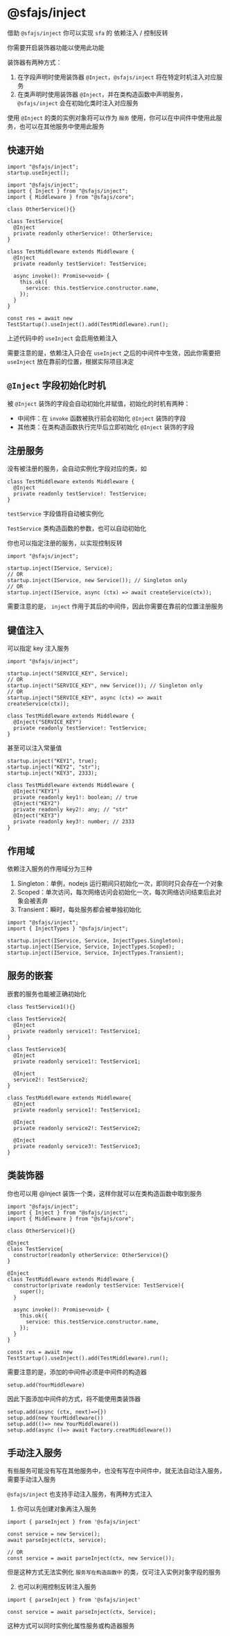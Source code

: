 # @sfajs/inject

借助 `@sfajs/inject` 你可以实现 `sfa` 的 依赖注入 / 控制反转

你需要开启装饰器功能以使用此功能

装饰器有两种方式：

1. 在字段声明时使用装饰器 `@Inject`，`@sfajs/inject` 将在特定时机注入对应服务
2. 在类声明时使用装饰器 `@Inject`，并在类构造函数中声明服务，`@sfajs/inject` 会在初始化类时注入对应服务

使用 `@Inject` 的类的实例对象将可以作为 `服务` 使用，你可以在中间件中使用此服务，也可以在其他服务中使用此服务

## 快速开始

```TS
import "@sfajs/inject";
startup.useInject();
```

```TS
import "@sfajs/inject";
import { Inject } from "@sfajs/inject";
import { Middleware } from "@sfajs/core";

class OtherService(){}

class TestService{
  @Inject
  private readonly otherService!: OtherService;
}

class TestMiddleware extends Middleware {
  @Inject
  private readonly testService!: TestService;

  async invoke(): Promise<void> {
    this.ok({
      service: this.testService.constructor.name,
    });
  }
}

const res = await new TestStartup().useInject().add(TestMiddleware).run();
```

上述代码中的 `useInject` 会启用依赖注入

需要注意的是，依赖注入只会在 `useInject` 之后的中间件中生效，因此你需要把 `useInject` 放在靠前的位置，根据实际项目决定

## `@Inject` 字段初始化时机

被 `@Inject` 装饰的字段会自动初始化并赋值，初始化的时机有两种：

- 中间件：在 `invoke` 函数被执行前会初始化 `@Inject` 装饰的字段
- 其他类：在类构造函数执行完毕后立即初始化 `@Inject` 装饰的字段

## 注册服务

没有被注册的服务，会自动实例化字段对应的类，如

```TS
class TestMiddleware extends Middleware {
  @Inject
  private readonly testService!: TestService;
}
```

`testService` 字段值将自动被实例化

`TestService` 类构造函数的参数，也可以自动初始化

你也可以指定注册的服务，以实现控制反转

```TS
import "@sfajs/inject";

startup.inject(IService, Service);
// OR
startup.inject(IService, new Service()); // Singleton only
// OR
startup.inject(IService, async (ctx) => await createService(ctx));
```

需要注意的是， `inject` 作用于其后的中间件，因此你需要在靠前的位置注册服务

## 键值注入

可以指定 key 注入服务

```TS
import "@sfajs/inject";

startup.inject("SERVICE_KEY", Service);
// OR
startup.inject("SERVICE_KEY", new Service()); // Singleton only
// OR
startup.inject("SERVICE_KEY", async (ctx) => await createService(ctx));
```

```TS
class TestMiddleware extends Middleware {
  @Inject("SERVICE_KEY")
  private readonly testService!: TestService;
}
```

甚至可以注入常量值

```TS
startup.inject("KEY1", true);
startup.inject("KEY2", "str");
startup.inject("KEY3", 2333);
```

```TS
class TestMiddleware extends Middleware {
  @Inject("KEY1")
  private readonly key1!: boolean; // true
  @Inject("KEY2")
  private readonly key2!: any; // "str"
  @Inject("KEY3")
  private readonly key3!: number; // 2333
}
```

## 作用域

依赖注入服务的作用域分为三种

1. Singleton：单例，nodejs 运行期间只初始化一次，即同时只会存在一个对象
2. Scoped：单次访问，每次网络访问会初始化一次，每次网络访问结束后此对象会被丢弃
3. Transient：瞬时，每处服务都会被单独初始化

```TS
import "@sfajs/inject";
import { InjectTypes } "@sfajs/inject";

startup.inject(IService, Service, InjectTypes.Singleton);
startup.inject(IService, Service, InjectTypes.Scoped);
startup.inject(IService, Service, InjectTypes.Transient);
```

## 服务的嵌套

嵌套的服务也能被正确初始化

```TS
class TestService1(){}

class TestService2{
  @Inject
  private readonly service1!: TestService1;
}

class TestService3{
  @Inject
  private readonly service1!: TestService1;

  @Inject
  service2!: TestService2;
}

class TestMiddleware extends Middleware{
  @Inject
  private readonly service1!: TestService1;

  @Inject
  private readonly service2!: TestService2;

  @Inject
  private readonly service3!: TestService3;
}
```

## 类装饰器

你也可以用 @Inject 装饰一个类，这样你就可以在类构造函数中取到服务

```TS
import "@sfajs/inject";
import { Inject } from "@sfajs/inject";
import { Middleware } from "@sfajs/core";

class OtherService(){}

@Inject
class TestService{
  constructor(readonly otherService: OtherService){}
}

@Inject
class TestMiddleware extends Middleware {
  constructor(private readonly testService: TestService){
    super();
  }

  async invoke(): Promise<void> {
    this.ok({
      service: this.testService.constructor.name,
    });
  }
}

const res = await new TestStartup().useInject().add(TestMiddleware).run();
```

需要注意的是，添加的中间件必须是中间件的构造器

```TS
setup.add(YourMiddleware)
```

因此下面添加中间件的方式，将不能使用类装饰器

```TS
setup.add(async (ctx, next)=>{})
setup.add(new YourMiddleware())
setup.add(()=> new YourMiddleware())
setup.add(async ()=> await Factory.creatMiddleware())
```

## 手动注入服务

有些服务可能没有写在其他服务中，也没有写在中间件中，就无法自动注入服务，需要手动注入服务

`@sfajs/inject` 也支持手动注入服务，有两种方式注入

1. 你可以先创建对象再注入服务

```TS
import { parseInject } from '@sfajs/inject'

const service = new Service();
await parseInject(ctx, service);

// OR
const service = await parseInject(ctx, new Service());
```

但是这种方式无法实例化 `服务写在构造函数中` 的类，仅可注入实例对象字段的服务

2. 也可以利用控制反转注入服务

```TS
import { parseInject } from '@sfajs/inject'

const service = await parseInject(ctx, Service);
```

这种方式可以同时实例化属性服务或构造器服务
